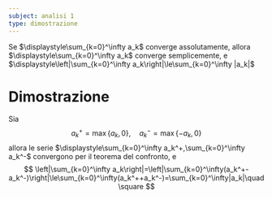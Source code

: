```yaml
---
subject: analisi 1
type: dimostrazione
---
```

Se $\displaystyle\sum_{k=0}^\infty a_k$ converge assolutamente, allora $\displaystyle\sum_{k=0}^\infty a_k$ converge semplicemente, e $\displaystyle\left|\sum_{k=0}^\infty a_k\right|\le\sum_{k=0}^\infty |a_k|$
# Dimostrazione
Sia 
$$
a_k^+=\max\{a_k,0\},\quad a_k^-=\max\{-a_k,0\}
$$
allora le serie $\displaystyle\sum_{k=0}^\infty a_k^+,\sum_{k=0}^\infty a_k^-$ convergono per il teorema del confronto, e
$$
\left|\sum_{k=0}^\infty a_k\right|=\left|\sum_{k=0}^\infty(a_k^+-a_k^-)\right|\le\sum_{k=0}^\infty(a_k^++a_k^-)=\sum_{k=0}^\infty|a_k|\quad\square
$$